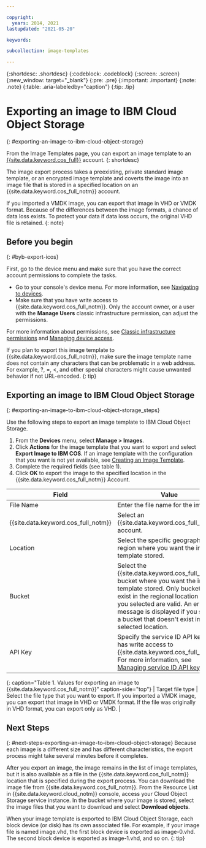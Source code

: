 ```yaml
---

copyright:
  years: 2014, 2021
lastupdated: "2021-05-20"

keywords:

subcollection: image-templates

---
```


{:shortdesc: .shortdesc}
{:codeblock: .codeblock}
{:screen: .screen}
{:new_window: target="_blank"}
{:pre: .pre}
{:important: .important}
{:note: .note}
{:table: .aria-labeledby="caption"}
{:tip: .tip}

# Exporting an image to IBM Cloud Object Storage
{: #exporting-an-image-to-ibm-cloud-object-storage}

From the Image Templates page, you can export an image template to an [{{site.data.keyword.cos_full}}](/docs/cloud-object-storage?topic=cloud-object-storage-about-cloud-object-storage) account.
{: shortdesc}

The image export process takes a preexisting, private standard image template, or an encrypted image template and coverts the image into an image file that is stored in a specified location on an {{site.data.keyword.cos_full_notm}} account.

If you imported a VMDK image, you can export that image in VHD or VMDK format. Because of the differences between the image formats, a chance of data loss exists. To protect your data if data loss occurs, the original VHD file is retained.
{: note}

## Before you begin
{: #byb-export-icos}

First, go to the device menu and make sure that you have the correct account permissions to complete the tasks.

* Go to your console's device menu. For more information, see [Navigating to devices](/docs/image-templates?topic=virtual-servers-navigating-devices).
* Make sure that you have write access to {{site.data.keyword.cos_full_notm}}. Only the account owner, or a user with the **Manage Users** classic infrastructure permission, can adjust the permissions.

For more information about permissions, see [Classic infrastructure permissions](/docs/account?topic=account-infrapermission#infrapermission) and [Managing device access](/docs/virtual-servers?topic=virtual-servers-managing-device-access).

If you plan to export this image template to {{site.data.keyword.cos_full_notm}}, make sure the image template name does not contain any characters that can be problematic in a web address. For example, ?, =, <, and other special characters might cause unwanted behavior if not URL-encoded.
{: tip}

## Exporting an image to IBM Cloud Object Storage
{: #exporting-an-image-to-ibm-cloud-object-storage_steps}

Use the following steps to export an image template to IBM Cloud Object Storage.

1. From the **Devices** menu, select **Manage > Images**.
2. Click **Actions** for the image template that you want to export and select **Export Image to IBM COS**. If an image template with the configuration that you want is not yet
available, see [Creating an Image Template](/docs/image-templates?topic=image-templates-creating-an-image-template#creating-an-image-template).
3. Complete the required fields (see table 1).
4. Click **OK** to export the image to the specified location in the {{site.data.keyword.cos_full_notm}} Account.

| Field | Value |
| ----- | ----- |
| File Name | Enter the file name for the image. |
| {{site.data.keyword.cos_full_notm}} | Select an {{site.data.keyword.cos_full_notm}} account. |
| Location | Select the specific geographic region where you want the image template stored. |
| Bucket | Select the {{site.data.keyword.cos_full_notm}} bucket where you want the image template stored. Only buckets that exist in the regional location that you selected are valid. An error message is displayed if you specify a bucket that doesn't exist in the selected location. |
| API Key | Specify the service ID API key that has write access to {{site.data.keyword.cos_full_notm}}. For more information, see [Managing service ID API keys](/docs/account?topic=account-serviceidapikeys#serviceidapikeys). |
{: caption="Table 1. Values for exporting an image to {{site.data.keyword.cos_full_notm}}" caption-side="top"}
| Target file type | Select the file type that you want to export. If you imported a VMDK image, you can export that image in VHD or VMDK format. If the file was originally in VHD format, you can export only as VHD. |

## Next Steps
{: #next-steps-exporting-an-image-to-ibm-cloud-object-storage}
Because each image is a different size and has different characteristics, the export process might take several minutes before it completes.

After you export an image, the image remains in the list of image templates, but it is also available as a file in the {{site.data.keyword.cos_full_notm}} location that is specified during the export process. You can download the image file from {{site.data.keyword.cos_full_notm}}. From the Resource List in {{site.data.keyword.cloud_notm}} console, access your Cloud Object Storage service instance. In the bucket where your image is stored, select the image files that you want to download and select **Download objects**.

When your image template is exported to IBM Cloud Object Storage, each block device (or disk) has its own associated file. For example, if your image file is named image.vhd, the first block device is exported as image-0.vhd. The second block device is exported as image-1.vhd, and so on.
{: tip}
